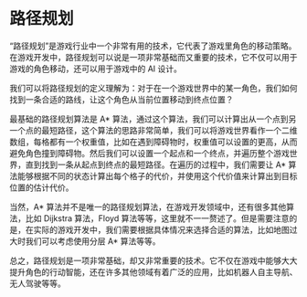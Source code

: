 # 路径规划
“路径规划”是游戏行业中一个非常有用的技术，它代表了游戏里角色的移动策略。在游戏开发中，路径规划可以说是一项非常基础而又重要的技术，它不仅可以用于游戏的角色移动，还可以用于游戏中的 AI 设计。

我们可以将路径规划的定义理解为：对于在一个游戏世界中的某一角色，我们如何找到一条合适的路线，让这个角色从当前位置移动到终点位置？

最基础的路径规划算法是 A* 算法，通过这个算法，我们可以计算出从一个点到另一个点的最短路径，这个算法的思路非常简单，我们可以将游戏世界看作一个二维数组，每格都有一个权重值，比如在遇到障碍物时，权重值可以设置的更高，从而避免角色撞到障碍物。然后我们可以设置一个起点和一个终点，并遍历整个游戏世界，直到找到一条从起点到终点的最短路径。在遍历的过程中，我们需要让 A* 算法能够根据不同的状态计算出每个格子的代价，并使用这个代价值来计算出到目标位置的估计代价。

当然，A* 算法并不是唯一的路径规划算法，在游戏开发领域中，还有很多其他算法，比如 Dijkstra 算法，Floyd 算法等等，这里就不一一赘述了。但是需要注意的是，在实际的游戏开发中，我们需要根据具体情况来选择合适的算法，比如地图过大时我们可以考虑使用分层 A* 算法等等。

总之，路径规划是一项非常基础，却又非常重要的技术。它不仅在游戏中能够大大提升角色的行动智能，还在许多其他领域有着广泛的应用，比如机器人自主导航、无人驾驶等等。